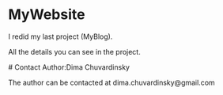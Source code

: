 # MyWebsite
I redid my last project (MyBlog).
<p>All the details you can see in the project.</p>
# Contact
Author:Dima Chuvardinsky
<p>The author can be contacted at dima.chuvardinsky@gmail.com</p>
